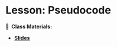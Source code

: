 <!-- .slide: data-background="./Images/header.svg" data-background-repeat="none" data-background-size="40% 40%" data-background-position="center 10%" class="header" -->
# Lesson: Pseudocode

<!-- Put a link to the slides so that students can find them -->

**📝 &nbsp;Class Materials:** 
  <!-- Put a link to the slides -->
* [**Slides**](https://docs.google.com/presentation/d/1lx8f6o8RVlhGP6IuttuP1sZnIzP9jgGXvnN0byC6H1Y/edit?usp=sharing)

  
<!-- > -->
